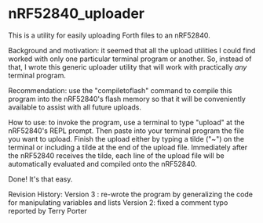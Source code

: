 # nRF52840_uploader
This is a utility for easily uploading Forth files to an nRF52840.

Background and motivation:  it seemed that all the upload utilities I could find worked with only one particular terminal program or another.  So, instead of that, I wrote this generic uploader utility that will work with practically *any* terminal program.  

Recommendation: use the "compiletoflash" command to compile this program into the nRF52840's flash memory so that it will be conveniently available to assist with all future uploads.

How to use:  to invoke the program, use a terminal to type "upload" at the nRF52840's REPL prompt.  Then paste into your terminal program the file you want to upload.  Finish the upload either by typing a tilde ("~") on the terminal or including a tilde at the end of the upload file.  Immediately after the nRF52840 receives the tilde, each line of the upload file will be automatically evaluated and compiled onto the nRF52840.

Done!  It's that easy.


Revision History:
Version 3 : re-wrote the program by generalizing the code for manipulating variables and lists
Version 2: fixed a comment typo reported by Terry Porter

